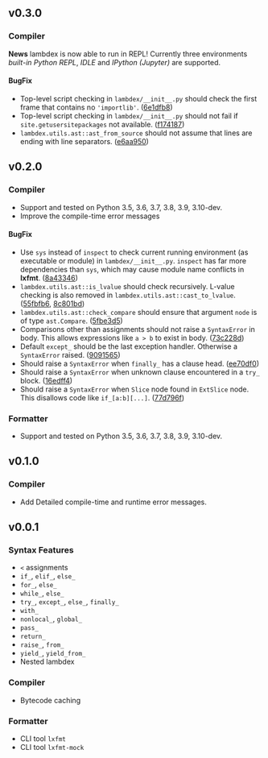 ## v0.3.0

### Compiler

**News** lambdex is now able to run in REPL! Currently three environments _built-in Python REPL_, _IDLE_ and _IPython (Jupyter)_ are supported.

#### BugFix

 - Top-level script checking in `lambdex/__init__.py` should check the first frame that contains no `'importlib'`. ([6e1dfb8](../../../commit/6e1dfb86ab77f5160bcc4d9fe9b5c2eeef862e8e))
 - Top-level script checking in `lambdex/__init__.py` should not fail if `site.getusersitepackages` not available. ([f174187](../../../commit/f174187cccf4614d8a4afc4bcc328145c1bb4ded))
 - `lambdex.utils.ast::ast_from_source` should not assume that lines are ending with line separators. ([e6aa950](../../../commit/e6aa9507abdade2479167abc1dec1c7cb5b4dbe5))

## v0.2.0

### Compiler

- Support and tested on Python 3.5, 3.6, 3.7, 3.8, 3.9, 3.10-dev.
- Improve the compile-time error messages

#### BugFix

- Use `sys` instead of `inspect` to check current running environment (as executable or module) in `lambdex/__init__.py`. `inspect` has far more dependencies than `sys`, which may cause module name conflicts in **lxfmt**. ([8a43346](../../../commit/8a43346c087db4f6eb1bc158e6a5554dfce640a1))
- `lambdex.utils.ast::is_lvalue` should check recursively. L-value checking is also removed in `lambdex.utils.ast::cast_to_lvalue`. ([55fbfb6](../../../commit/55fbfb6351778db9f41ea04cec9e7b6be3ec115c), [8c801bd](../../../commit/8c801bd1bb65b1611c3847e101088c88288bf6cd))
- `lambdex.utils.ast::check_compare` should ensure that argument `node` is of type `ast.Compare`. ([5fbe3d5](../../../commit/5fbe3d52b3dd93dc4e5e6754ebcb365b8015eda7))
- Comparisons other than assignments should not raise a `SyntaxError` in body. This allows expressions like `a > b` to exist in body. ([73c228d](../../../commit/73c228d7e252a11562684032a31bf1326452eb34))
- Default `except_` should be the last exception handler. Otherwise a `SyntaxError` raised. ([9091565](../../../commit/9091565b688cd9af550db83cee45f82c1c965ee1))
- Should raise a `SyntaxError` when `finally_` has a clause head. ([ee70df0](../../../commit/ee70df030e9a07304821b31b0fcb9fa0ddb681be))
- Should raise a `SyntaxError` when unknown clause encountered in a `try_` block. ([16edff4](../../../commit/16edff4b2b70b47452e369e31cf5f0127d7b9009))
- Should raise a `SyntaxError` when `Slice` node found in `ExtSlice` node. This disallows code like `if_[a:b][...]`. ([77d796f](../../../commit/77d796fb1e2a952deba18532fd760f36704e4d49))

### Formatter

- Support and tested on Python 3.5, 3.6, 3.7, 3.8, 3.9, 3.10-dev.

## v0.1.0

### Compiler

- Add Detailed compile-time and runtime error messages.

## v0.0.1

### Syntax Features

- `<` assignments
- `if_`, `elif_`, `else_`
- `for_`, `else_`
- `while_`, `else_`
- `try_`, `except_`, `else_`, `finally_`
- `with_`
- `nonlocal_`, `global_`
- `pass_`
- `return_`
- `raise_`, `from_`
- `yield_`, `yield_from_`
- Nested lambdex

### Compiler

- Bytecode caching

### Formatter

- CLI tool `lxfmt`
- CLI tool `lxfmt-mock`

